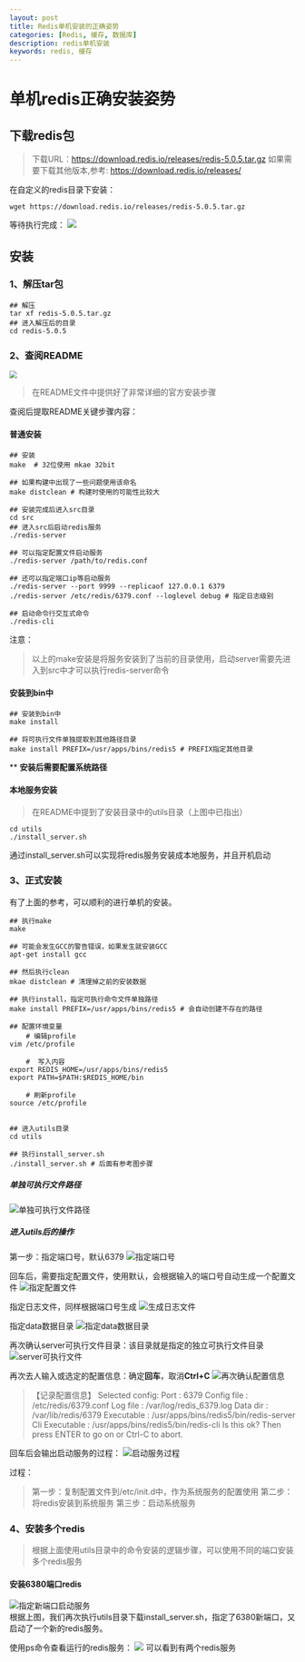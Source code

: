 ```yaml
---
layout: post
title: Redis单机安装的正确姿势
categories: [Redis, 缓存, 数据库]
description: redis单机安装
keywords: redis, 缓存
---
```


# 单机redis正确安装姿势

## 下载redis包
> 下载URL：https://download.redis.io/releases/redis-5.0.5.tar.gz
> 如果需要下载其他版本,参考: https://download.redis.io/releases/

在自定义的redis目录下安装：
```shell
wget https://download.redis.io/releases/redis-5.0.5.tar.gz
```
等待执行完成：
![](https://gitee.com/coderwing/blog-images/raw/master/数据库/redis5/单机redis正确安装姿势.md/1136340615710.png)

## 安装

### 1、解压tar包
```shell
## 解压
tar xf redis-5.0.5.tar.gz
## 进入解压后的目录
cd redis-5.0.5
```
### 2、查阅README
<img src="https://gitee.com/coderwing/blog-images/raw/master/数据库/redis5/单机redis正确安装姿势.md/5654767941461.png" style="zoom:80%;" />

> 在README文件中提供好了非常详细的官方安装步骤

查阅后提取README关键步骤内容：  
#### 普通安装
```shell
## 安装
make  # 32位使用 mkae 32bit

## 如果构建中出现了一些问题使用该命名
make distclean # 构建时使用的可能性比较大

## 安装完成后进入src目录
cd src
## 进入src后启动redis服务
./redis-server

## 可以指定配置文件启动服务
./redis-server /path/to/redis.conf

## 还可以指定端口ip等启动服务
./redis-server --port 9999 --replicaof 127.0.0.1 6379
./redis-server /etc/redis/6379.conf --loglevel debug # 指定日志级别

## 启动命令行交互式命令
./redis-cli
```
注意：
> 以上的make安装是将服务安装到了当前的目录使用，启动server需要先进入到src中才可以执行redis-server命令


#### 安装到bin中
```shell
## 安装到bin中
make install

## 将可执行文件单独提取到其他路径目录
make install PREFIX=/usr/apps/bins/redis5 # PREFIX指定其他目录
```
** **安装后需要配置系统路径**


#### 本地服务安装
> 在README中提到了安装目录中的utils目录（上图中已指出）
```shell
cd utils
./install_server.sh
```
通过install_server.sh可以实现将redis服务安装成本地服务，并且开机启动

### 3、正式安装

有了上面的参考，可以顺利的进行单机的安装。
```shell
## 执行make
make

## 可能会发生GCC的警告错误，如果发生就安装GCC
apt-get install gcc

## 然后执行clean
mkae distclean # 清理掉之前的安装数据

## 执行install，指定可执行命令文件单独路径
make install PREFIX=/usr/apps/bins/redis5 # 会自动创建不存在的路径

## 配置环境变量
    # 编辑profile
vim /etc/profile 

    #  写入内容
export REDIS_HOME=/usr/apps/bins/redis5
export PATH=$PATH:$REDIS_HOME/bin

    # 刷新profile
source /etc/profile


## 进入utils目录
cd utils

## 执行install_server.sh
./install_server.sh # 后面有参考图步骤

```

##### 单独可执行文件路径

![单独可执行文件路径](https://gitee.com/coderwing/blog-images/raw/master/数据库/redis5/单机redis正确安装姿势.md/1643303899865.png)


##### 进入utils后的操作
第一步：指定端口号，默认6379
![指定端口号](https://gitee.com/coderwing/blog-images/raw/master/数据库/redis5/单机redis正确安装姿势.md/275140586507.png)

回车后，需要指定配置文件，使用默认，会根据输入的端口号自动生成一个配置文件
![指定配置文件](https://gitee.com/coderwing/blog-images/raw/master/数据库/redis5/单机redis正确安装姿势.md/3424540132985.png)

指定日志文件，同样根据端口号生成
![生成日志文件](https://gitee.com/coderwing/blog-images/raw/master/数据库/redis5/单机redis正确安装姿势.md/2392189947329.png)

指定data数据目录
![指定data数据目录](https://gitee.com/coderwing/blog-images/raw/master/数据库/redis5/单机redis正确安装姿势.md/29900817515.png)

再次确认server可执行文件目录：该目录就是指定的独立可执行文件目录
![server可执行文件](https://gitee.com/coderwing/blog-images/raw/master/数据库/redis5/单机redis正确安装姿势.md/5489932911655.png)


再次去人输入或选定的配置信息：确定**回车**，取消**Ctrl+C**
![再次确认配置信息](https://gitee.com/coderwing/blog-images/raw/master/数据库/redis5/单机redis正确安装姿势.md/706830533195.png)

> 【记录配置信息】
Selected config:
Port           : 6379
Config file    : /etc/redis/6379.conf
Log file       : /var/log/redis_6379.log
Data dir       : /var/lib/redis/6379
Executable     : /usr/apps/bins/redis5/bin/redis-server
Cli Executable : /usr/apps/bins/redis5/bin/redis-cli
Is this ok? Then press ENTER to go on or Ctrl-C to abort.

回车后会输出启动服务的过程：
![启动服务过程](https://gitee.com/coderwing/blog-images/raw/master/数据库/redis5/单机redis正确安装姿势.md/3688943659031.png)

过程：  
> 第一步：复制配置文件到/etc/init.d中，作为系统服务的配置使用
第二步：将redis安装到系统服务
第三步：启动系统服务


### 4、安装多个redis
> 根据上面使用utils目录中的命令安装的逻辑步骤，可以使用不同的端口安装多个redis服务
#### 安装6380端口redis
![指定新端口启动服务](https://gitee.com/coderwing/blog-images/raw/master/数据库/redis5/单机redis正确安装姿势.md/3951896559571.png)  
根据上图，我们再次执行utils目录下载install_server.sh，指定了6380新端口，又启动了一个新的redis服务。

使用ps命令查看运行的redis服务：
![](https://gitee.com/coderwing/blog-images/raw/master/数据库/redis5/单机redis正确安装姿势.md/2412094761973.png)
可以看到有两个redis服务